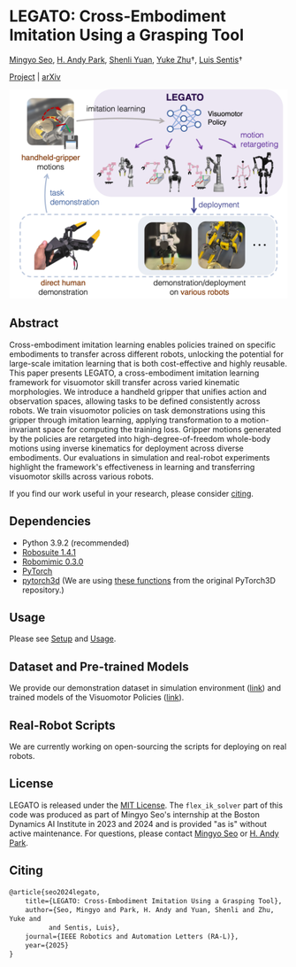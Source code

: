 # LEGATO: Cross-Embodiment Imitation Using a Grasping Tool
[Mingyo Seo](https://mingyoseo.com), [H. Andy Park](https://www.linkedin.com/in/robodreamer/), [Shenli Yuan](https://yuanshenli.com), [Yuke Zhu](https://yukezhu.me/)&dagger;, [Luis Sentis](https://sites.google.com/view/lsentis)&dagger;

[Project](https://ut-hcrl.github.io/LEGATO) | [arXiv](https://arxiv.org/abs/2411.03682)

![intro](docs/imgs/overview.png)

## Abstract
Cross-embodiment imitation learning enables policies trained on specific embodiments to transfer across different robots, unlocking the potential for large-scale imitation learning that is both cost-effective and highly reusable. This paper presents LEGATO, a cross-embodiment imitation learning framework for visuomotor skill transfer across varied kinematic morphologies. We introduce a handheld gripper that unifies action and observation spaces, allowing tasks to be defined consistently across robots. We train visuomotor policies on task demonstrations using this gripper through imitation learning, applying transformation to a motion-invariant space for computing the training loss. Gripper motions generated by the policies are retargeted into high-degree-of-freedom whole-body motions using inverse kinematics for deployment across diverse embodiments. Our evaluations in simulation and real-robot experiments highlight the framework's effectiveness in learning and transferring visuomotor skills across various robots.

If you find our work useful in your research, please consider [citing](#citing).


## Dependencies
- Python 3.9.2 (recommended)
- [Robosuite  1.4.1](https://github.com/ARISE-Initiative/robosuite/tree/v1.4.1)
- [Robomimic 0.3.0](https://github.com/ARISE-Initiative/robomimic/tree/v0.3.0)
- [PyTorch](https://github.com/pytorch/pytorch)
- [pytorch3d](https://github.com/facebookresearch/pytorch3d) (We are using [these functions](https://github.com/UT-HCRL/LEGATO/tree/main/pytorch3d) from the original PyTorch3D repository.)


## Usage
Please see [Setup](docs/setup.md) and [Usage](docs/usage.md).


## Dataset and Pre-trained Models
We provide our demonstration dataset in simulation environment ([link](https://utexas.box.com/s/5twb8okdnfr2uhyf4fj3bh5ohu4w3o4r)) and trained models of the Visuomotor Policies ([link](https://utexas.box.com/s/392bihmqdulcwj5aqndl2w2hohxt1rza)).


## Real-Robot Scripts
We are currently working on open-sourcing the scripts for deploying on real robots.


## License
LEGATO is released under the [MIT License](LICENSE). The `flex_ik_solver` part of this code was produced as part of Mingyo Seo's internship at the Boston Dynamics AI Institute in 2023 and 2024 and is provided "as is" without active maintenance. For questions, please contact [Mingyo Seo](https://mingyoseo.com) or [H. Andy Park](https://www.linkedin.com/in/robodreamer/).


## Citing
```
@article{seo2024legato,
    title={LEGATO: Cross-Embodiment Imitation Using a Grasping Tool},
    author={Seo, Mingyo and Park, H. Andy and Yuan, Shenli and Zhu, Yuke and
          and Sentis, Luis},
    journal={IEEE Robotics and Automation Letters (RA-L)},
    year={2025}
}
```